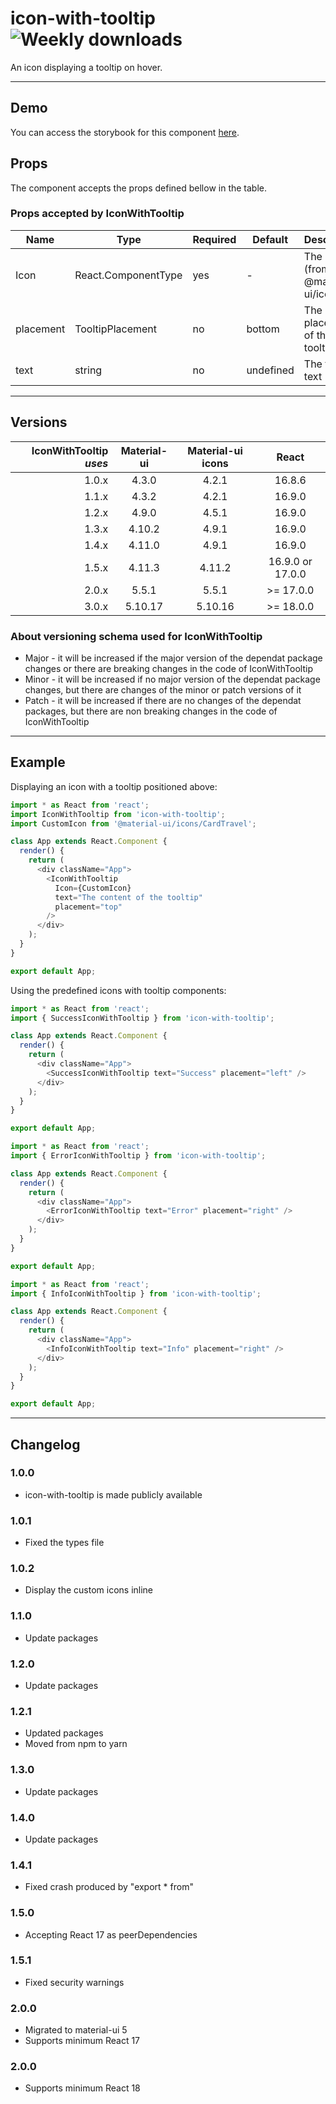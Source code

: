 # icon-with-tooltip ![Weekly downloads](https://img.shields.io/npm/dw/icon-with-tooltip 'Weekly downloads')

An icon displaying a tooltip on hover.

---

## Demo

You can access the storybook for this component [here](https://iulian-radu-at.github.io/icon-with-tooltip/).

## Props

The component accepts the props defined bellow in the table.

### Props accepted by IconWithTooltip

| Name      | Type                              | Required | Default   | Description                        |
| --------- | --------------------------------- | -------- | --------- | ---------------------------------- |
| Icon      | React.ComponentType<SvgIconProps> | yes      | -         | The icon (from @material-ui/icons) |
| placement | TooltipPlacement                  | no       | bottom    | The placement of the tooltip text  |
| text      | string                            | no       | undefined | The tooltip text                   |

---

## Versions

| IconWithTooltip _uses_ | Material-ui | Material-ui icons |      React       |
| ---------------------: | :---------: | :---------------: | :--------------: |
|                  1.0.x |    4.3.0    |       4.2.1       |      16.8.6      |
|                  1.1.x |    4.3.2    |       4.2.1       |      16.9.0      |
|                  1.2.x |    4.9.0    |       4.5.1       |      16.9.0      |
|                  1.3.x |   4.10.2    |       4.9.1       |      16.9.0      |
|                  1.4.x |   4.11.0    |       4.9.1       |      16.9.0      |
|                  1.5.x |   4.11.3    |      4.11.2       | 16.9.0 or 17.0.0 |
|                  2.0.x |    5.5.1    |       5.5.1       |    >= 17.0.0     |
|                  3.0.x |   5.10.17   |      5.10.16      |    >= 18.0.0     |

### About versioning schema used for IconWithTooltip

- Major - it will be increased if the major version of the dependat package changes or there are breaking changes in the code of IconWithTooltip
- Minor - it will be increased if no major version of the dependat package changes, but there are changes of the minor or patch versions of it
- Patch - it will be increased if there are no changes of the dependat packages, but there are non breaking changes in the code of IconWithTooltip

---

## Example

Displaying an icon with a tooltip positioned above:

```js
import * as React from 'react';
import IconWithTooltip from 'icon-with-tooltip';
import CustomIcon from '@material-ui/icons/CardTravel';

class App extends React.Component {
  render() {
    return (
      <div className="App">
        <IconWithTooltip
          Icon={CustomIcon}
          text="The content of the tooltip"
          placement="top"
        />
      </div>
    );
  }
}

export default App;
```

Using the predefined icons with tooltip components:

```js
import * as React from 'react';
import { SuccessIconWithTooltip } from 'icon-with-tooltip';

class App extends React.Component {
  render() {
    return (
      <div className="App">
        <SuccessIconWithTooltip text="Success" placement="left" />
      </div>
    );
  }
}

export default App;
```

```js
import * as React from 'react';
import { ErrorIconWithTooltip } from 'icon-with-tooltip';

class App extends React.Component {
  render() {
    return (
      <div className="App">
        <ErrorIconWithTooltip text="Error" placement="right" />
      </div>
    );
  }
}

export default App;
```

```js
import * as React from 'react';
import { InfoIconWithTooltip } from 'icon-with-tooltip';

class App extends React.Component {
  render() {
    return (
      <div className="App">
        <InfoIconWithTooltip text="Info" placement="right" />
      </div>
    );
  }
}

export default App;
```

---

## Changelog

### 1.0.0

- icon-with-tooltip is made publicly available

### 1.0.1

- Fixed the types file

### 1.0.2

- Display the custom icons inline

### 1.1.0

- Update packages

### 1.2.0

- Update packages

### 1.2.1

- Updated packages
- Moved from npm to yarn

### 1.3.0

- Update packages

### 1.4.0

- Update packages

### 1.4.1

- Fixed crash produced by "export \* from"

### 1.5.0

- Accepting React 17 as peerDependencies

### 1.5.1

- Fixed security warnings

### 2.0.0

- Migrated to material-ui 5
- Supports minimum React 17

### 2.0.0

- Supports minimum React 18
